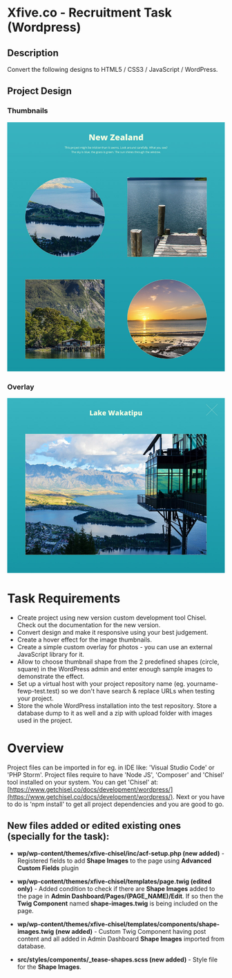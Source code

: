 # Xfive.co - Recruitment Task (Wordpress)

## Description 

Convert the following designs to HTML5 / CSS3 / JavaScript / WordPress.

## Project Design

### Thumbnails

![picture](https://raw.githubusercontent.com/xfiveco/fe-wp-test-simple/master/xfive-front-end-test-thumbs.jpg)

### Overlay

![picture](https://raw.githubusercontent.com/xfiveco/fe-wp-test-simple/master/xfive-front-end-test-overlay.jpg)

# Task Requirements

 - Create project using new version custom development tool Chisel. Check out the documentation for the new version.
 - Convert design and make it responsive using your best judgement.
 - Create a hover effect for the image thumbnails.
 - Create a simple custom overlay for photos - you can use an external JavaScript library for it.
 - Allow to choose thumbnail shape from the 2 predefined shapes (circle, square) in the WordPress admin and enter enough sample images to demonstrate the effect.
 - Set up a virtual host with your project repository name (eg. yourname-fewp-test.test) so we don't have search & replace URLs when testing your project.
 - Store the whole WordPress installation into the test repository. Store a database dump to it as well and a zip with upload folder with images used in the project.

# Overview

Project files can be imported in for eg. in IDE like: 'Visual Studio Code' or 'PHP Storm'. Project files require to have 'Node JS', 'Composer' and 'Chisel' tool installed on your system. You can get 'Chisel' at: [https://www.getchisel.co/docs/development/wordpress/](https://www.getchisel.co/docs/development/wordpress/). Next or you have to do is 'npm install' to get all project dependencies and you are good to go.


## New files added or edited existing ones (specially for the task):

- **wp/wp-content/themes/xfive-chisel/inc/acf-setup.php (new added)** - 
Registered fields to add **Shape Images** to the page using **Advanced Custom Fields** plugin

- **wp/wp-content/themes/xfive-chisel/templates/page.twig (edited only)** - 
Added condition to check if there are **Shape Images** added to the page in **Admin Dashboard/Pages/(PAGE_NAME)/Edit**. If so then the **Twig Component** named **shape-images.twig** is being included on the page.

- **wp/wp-content/themes/xfive-chisel/templates/components/shape-images.twig (new added)** - 
Custom Twig Component having post content and all added in Admin Dashboard **Shape Images** imported from database.

- **src/styles/components/_tease-shapes.scss (new added)** - 
Style file for the **Shape Images**.
